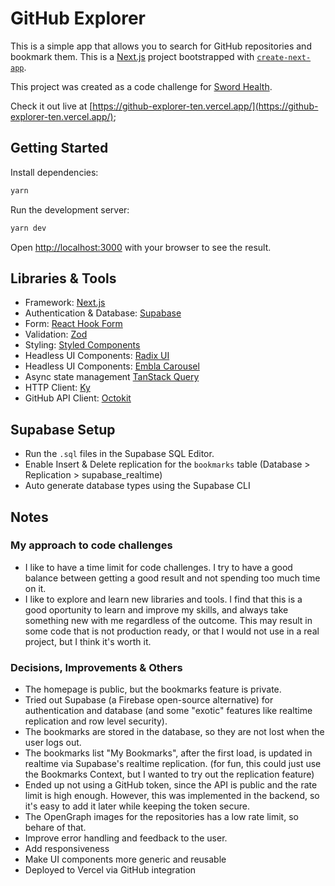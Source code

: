 # GitHub Explorer

This is a simple app that allows you to search for GitHub repositories and bookmark them.
This is a [Next.js](https://nextjs.org/) project bootstrapped with [`create-next-app`](https://github.com/vercel/next.js/tree/canary/packages/create-next-app).

This project was created as a code challenge for [Sword Health](https://swordhealth.com/).

Check it out live at [https://github-explorer-ten.vercel.app/](https://github-explorer-ten.vercel.app/);

## Getting Started

Install dependencies:

```bash
yarn
```

Run the development server:

```bash
yarn dev
```

Open [http://localhost:3000](http://localhost:3000) with your browser to see the result.

## Libraries & Tools

- Framework: [Next.js](https://nextjs.org/)
- Authentication & Database: [Supabase](https://supabase.io/)
- Form: [React Hook Form](https://react-hook-form.com/)
- Validation: [Zod](https://zod.dev/)
- Styling: [Styled Components](https://styled-components.com/)
- Headless UI Components: [Radix UI](https://www.radix-ui.com/)
- Headless UI Components: [Embla Carousel](https://davidcetinkaya.github.io/embla-carousel/)
- Async state management [TanStack Query](https://tanstack.com/query/latest)
- HTTP Client: [Ky](https://github.com/sindresorhus/ky)
- GitHub API Client: [Octokit](https://octokit.github.io/rest.js/v18)

## Supabase Setup

- Run the `.sql` files in the Supabase SQL Editor.
- Enable Insert & Delete replication for the `bookmarks` table (Database > Replication > supabase_realtime)
- Auto generate database types using the Supabase CLI

## Notes

### My approach to code challenges

- I like to have a time limit for code challenges. I try to have a good balance between getting a good result and not spending too much time on it.
- I like to explore and learn new libraries and tools. I find that this is a good oportunity to learn and improve my skills, and always take something new with me regardless of the outcome. This may result in some code that is not production ready, or that I would not use in a real project, but I think it's worth it.

### Decisions, Improvements & Others

- The homepage is public, but the bookmarks feature is private.
- Tried out Supabase (a Firebase open-source alternative) for authentication and database (and some "exotic" features like realtime replication and row level security).
- The bookmarks are stored in the database, so they are not lost when the user logs out.
- The bookmarks list "My Bookmarks", after the first load, is updated in realtime via Supabase's realtime replication. (for fun, this could just use the Bookmarks Context, but I wanted to try out the replication feature)
- Ended up not using a GitHub token, since the API is public and the rate limit is high enough. However, this was implemented in the backend, so it's easy to add it later while keeping the token secure.
- The OpenGraph images for the repositories has a low rate limit, so behare of that.
- Improve error handling and feedback to the user.
- Add responsiveness
- Make UI components more generic and reusable
- Deployed to Vercel via GitHub integration
